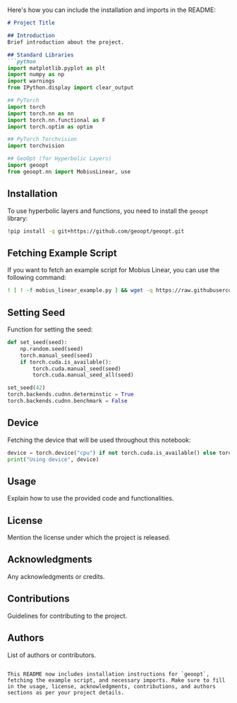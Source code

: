 # 
Here's how you can include the installation and imports in the README:

```markdown
# Project Title

## Introduction
Brief introduction about the project.

## Standard Libraries
```python
import matplotlib.pyplot as plt
import numpy as np
import warnings
from IPython.display import clear_output

## PyTorch
import torch
import torch.nn as nn
import torch.nn.functional as F
import torch.optim as optim

## PyTorch Torchvision
import torchvision

## GeoOpt (for Hyperbolic Layers)
import geoopt
from geoopt.nn import MobiusLinear, use
```

## Installation
To use hyperbolic layers and functions, you need to install the `geoopt` library:
```bash
!pip install -q git+https://github.com/geoopt/geoopt.git
```

## Fetching Example Script
If you want to fetch an example script for Mobius Linear, you can use the following command:
```bash
! [ ! -f mobius_linear_example.py ] && wget -q https://raw.githubusercontent.com/geoopt/geoopt/master/examples/mobius_linear_example.py
```

## Setting Seed
Function for setting the seed:
```python
def set_seed(seed):
    np.random.seed(seed)
    torch.manual_seed(seed)
    if torch.cuda.is_available():
        torch.cuda.manual_seed(seed)
        torch.cuda.manual_seed_all(seed)

set_seed(42)
torch.backends.cudnn.determinstic = True
torch.backends.cudnn.benchmark = False
```

## Device
Fetching the device that will be used throughout this notebook:
```python
device = torch.device("cpu") if not torch.cuda.is_available() else torch.device("cuda:0")
print("Using device", device)
```

## Usage
Explain how to use the provided code and functionalities.

## License
Mention the license under which the project is released.

## Acknowledgments
Any acknowledgments or credits.

## Contributions
Guidelines for contributing to the project.

## Authors
List of authors or contributors.
```

This README now includes installation instructions for `geoopt`, fetching the example script, and necessary imports. Make sure to fill in the usage, license, acknowledgments, contributions, and authors sections as per your project details.
